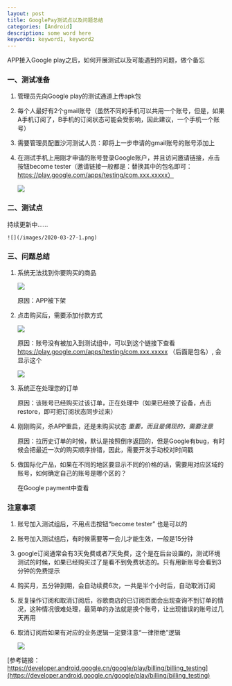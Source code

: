 ```yaml
---
layout: post
title: GooglePay测试点以及问题总结
categories: [Android]
description: some word here
keywords: keyword1, keyword2
---
```


APP接入Google play之后，如何开展测试以及可能遇到的问题，做个备忘

### 一、测试准备

1. 管理员先向Google play的测试通道上传apk包
2. 每个人最好有2个gmail账号（虽然不同的手机可以共用一个账号，但是，如果A手机订阅了，B手机的订阅状态可能会受影响，因此建议，一个手机一个账号）
3. 需要管理员配置沙河测试人员：即将上一步申请的gmail账号的账号添加上
4. 在测试手机上用刚才申请的账号登录Google账户，并且访问邀请链接，点击按钮become tester（邀请链接一般都是：替换其中的包名即可： https://play.google.com/apps/testing/com.xxx.xxxxx）

    ![](/images/2020-03-27-1-1.png)


### 二、测试点

持续更新中……

    ![](/images/2020-03-27-1.png)

### 三、问题总结

1. 系统无法找到你要购买的商品

   ![](/images/2020-03-27-2.png)

    原因：APP被下架

2. 点击购买后，需要添加付款方式

    ![](/images/2020-03-27-3.png)

   原因：账号没有被加入到测试组中，可以到这个链接下查看 https://play.google.com/apps/testing/com.xxx.xxxxx （后面是包名）, 会显示这个
    
    ![](/images/2020-03-27-4.png)

3. 系统正在处理您的订单

    原因：该账号已经购买过该订单，正在处理中（如果已经换了设备，点击restore，即可把订阅状态同步过来）

4. 刚刚购买，杀APP重启，还是未购买状态 *重要，而且是偶现的，需要注意*

    原因：拉历史订单的时候，默认是按照倒序返回的，但是Google有bug，有时候会把最近一次的购买顺序排错，因此，需要开发手动校对时间戳

5. 做国际化产品，如果在不同的地区要显示不同的价格的话，需要用对应区域的账号，如何确定自己的账号是哪个区的？

    在Google payment中查看

### 注意事项

1. 账号加入测试组后，不用点击按钮“become tester” 也是可以的

2. 账号加入测试组后，有时候需要等一会儿才能生效，一般是15分钟

3. google订阅通常会有3天免费或者7天免费，这个是在后台设置的，测试环境测试的时候，如果已经购买过了是看不到免费状态的。只有用新账号会看到3分钟的免费提示

4. 购买月，五分钟到期，会自动续费6次，一共是半个小时后，自动取消订阅

5. 反复操作订阅和取消订阅后，谷歌商店的已订阅页面会出现查询不到订单的情况，这种情况很难处理，最简单的办法就是换个账号，让出现错误的账号过几天再用

6. 取消订阅后如果有对应的业务逻辑一定要注意“一律拒绝”逻辑

   ![](/images/2020-03-27-5.png)

[参考链接：https://developer.android.google.cn/google/play/billing/billing_testing](https://developer.android.google.cn/google/play/billing/billing_testing)

